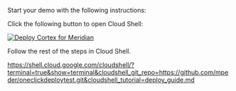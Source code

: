 Start your demo with the following instructions:

Click the following button to open Cloud Shell:

[![Deploy Cortex for Meridian](https://gstatic.com/cloudssh/images/open-btn.svg)](https://ssh.cloud.google.com/cloudshell/editor?cloudshell_git_repo=https://github.com/mpeder/oneclickdeploytest.git)

Follow the rest of the steps in Cloud Shell.


https://shell.cloud.google.com/cloudshell/?terminal=true&show=terminal&cloudshell_git_repo=https://github.com/mpeder/oneclickdeploytest.git&cloudshell_tutorial=deploy_guide.md